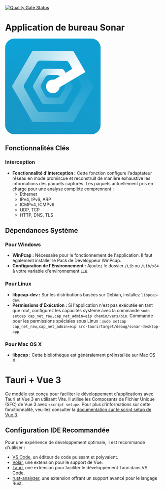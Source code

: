 [![Quality Gate Status](https://sonarcloud.io/api/project_badges/measure?project=Sonar-team_Sonar_desktop_app&metric=alert_status)](https://sonarcloud.io/summary/new_code?id=Sonar-team_Sonar_desktop_app)

# Application de bureau Sonar
![logo](src-tauri/icons/Square310x310Logo.png)
## Fonctionnalités Clés

### Interception
- **Fonctionnalité d'Interception :** Cette fonction configure l'adaptateur réseau en mode promiscue et reconstruit de manière exhaustive les informations des paquets capturés. Les paquets actuellement pris en charge pour une analyse complète comprennent :
  - Ethernet
  - IPv4, IPv6, ARP
  - ICMPv4, ICMPv6
  - UDP, TCP
  - HTTP, DNS, TLS

## Dépendances Système

### Pour Windows
- **WinPcap :** Nécessaire pour le fonctionnement de l'application. Il faut également installer le Pack de Développeur WinPcap.
- **Configuration de l'Environnement :** Ajoutez le dossier `/Lib` ou `/Lib/x64` à votre variable d'environnement `LIB`.

### Pour Linux
- **libpcap-dev :** Sur les distributions basées sur Debian, installez `libpcap-dev`.
- **Permissions d'Exécution :** Si l'application n'est pas exécutée en tant que root, configurez les capacités système avec la commande `sudo setcap cap_net_raw,cap_net_admin=eip chemin/vers/bin`.
Commande pour les permissions spéciales sous Linux : `sudo setcap cap_net_raw,cap_net_admin=eip src-tauri/target/debug/sonar-desktop-app`

### Pour Mac OS X
- **libpcap :** Cette bibliothèque est généralement préinstallée sur Mac OS X.

# Tauri + Vue 3

Ce modèle est conçu pour faciliter le développement d'applications avec Tauri et Vue 3 en utilisant Vite. Il utilise les Composants de Fichier Unique (SFC) de Vue 3 avec `<script setup>`. Pour plus d'informations sur cette fonctionnalité, veuillez consulter la [documentation sur le script setup de Vue 3](https://v3.vuejs.org/api/sfc-script-setup.html#sfc-script-setup).

## Configuration IDE Recommandée

Pour une expérience de développement optimale, il est recommandé d'utiliser :
- [VS Code](https://code.visualstudio.com/), un éditeur de code puissant et polyvalent.
- [Volar](https://marketplace.visualstudio.com/items?itemName=Vue.volar), une extension pour le support de Vue.
- [Tauri](https://marketplace.visualstudio.com/items?itemName=tauri-apps.tauri-vscode), une extension pour faciliter le développement Tauri dans VS Code.
- [rust-analyzer](https://marketplace.visualstudio.com/items?itemName=rust-lang.rust-analyzer), une extension offrant un support avancé pour le langage Rust.
